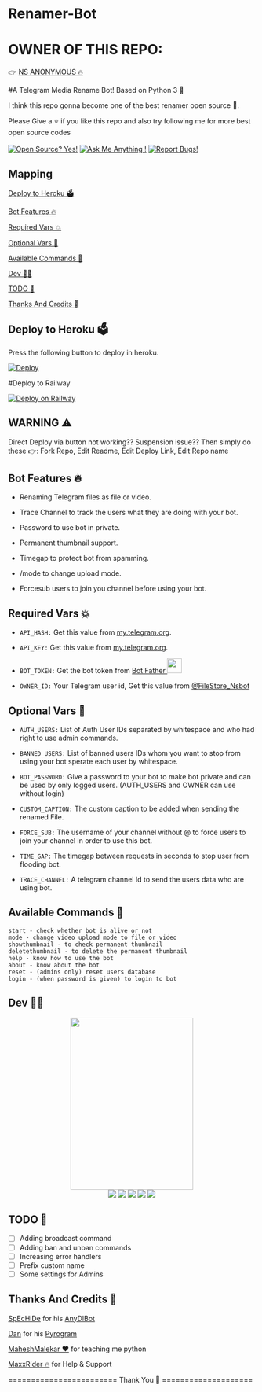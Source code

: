 # Renamer-Bot

# OWNER OF THIS REPO:
👉 [NS ANONYMOUS 🔥](https://telegram.dog/The_proGrammerr)


#A Telegram Media Rename Bot! Based on Python 3 🧘

I think this repo gonna become one of the best renamer open source 🥰.

Please Give a ⭐ if you like this repo and also try following me for more best open source codes<br><br>
[![Open Source? Yes!](https://badgen.net/badge/Open%20Source%20%3F/Yes/blue?icon=github)](https://github.com/Ns-Bots/TG-RENAMER-BOT)
[![Ask Me Anything !](https://img.shields.io/badge/🤔%20Ask%20me-anything-1abc9c.svg)](https://telegram.dog/Ns_AnoNymouS)
[![Report Bugs!](https://badgen.net/badge/🐞%20Report%20/Bugs/red)](https://telegram.dog/Ns_AnoNymouS)

## Mapping
[Deploy to Heroku 🗳](https://github.com/Ns-Bots/TG-RENAMER-BOT#deploy-to-heroku-)

[Bot Features 🔥](https://github.com/Ns-Bots/TG-RENAMER-BOT#bot-features-)

[Required Vars 💥](https://github.com/Ns-Bots/TG-RENAMER-BOT#required-vars-)

[Optional Vars 💬](https://github.com/Ns-Bots/TG-RENAMER-BOT#optional-vars-)

[Available Commands 🤖](https://github.com/Ns-Bots/TG-RENAMER-BOT#available-commands-)

[Dev 🧑‍💻](https://github.com/Ns-Bots/TG-RENAMER-BOT#dev-)

[TODO 🤧](https://github.com/Ns-Bots/TG-RENAMER-BOT#todo-)

[Thanks And Credits 🎉](https://github.com/Ns-Bots/TG-RENAMER-BOT#thanks-and-credits-)

## Deploy to Heroku 🗳
Press the following button to deploy in heroku.

[![Deploy](https://www.herokucdn.com/deploy/button.svg)](https://heroku.com/deploy?template=https://github.com/abhimohan-tech/TG-RENAMER-BOT)

#Deploy to Railway

[![Deploy on Railway](https://railway.app/button.svg)](https://railway.app/new/template?template=https%3A%2F%2Fgithub.com%2Fabhimohan-tech%2FTG-RENAMER-BOT&envs=API_HASH%2CAPI_ID%2CAUTH_USERS%2CBANNED_USERS%2CBOT_PASSWORD%2CBOT_TOKEN%2CCUSTOM_CAPTION%2CENV%2CFORCE_SUB%2COWNER_ID%2CTIME_GAP%2CTRACE_CHANNEL&optionalEnvs=AUTH_USERS%2CBANNED_USERS%2CBOT_PASSWORD%2CCUSTOM_CAPTION%2CFORCE_SUB%2CTIME_GAP%2CTRACE_CHANNEL&API_HASHDesc=Your+API_HASH%2C+Get+it+from+https%3A%2F%2Fmy.telegram.org%2F&API_IDDesc=Your+API_ID%2C+Get+it+from+https%3A%2F%2Fmy.telegram.org%2F&AUTH_USERSDesc=list+of+Auth+user+Id+who+can+access+bot+without+password+and+have+rights+to+use+admin+commands&BANNED_USERSDesc=list+of+banned+users+whom+you+want+to+stop+from+using+your+bot+sperate+each+user+by+whitespace.&BOT_PASSWORDDesc=If+you+want+to+use+the+bot+private+you+can+set+a+password+to+use+only+by+your.&BOT_TOKENDesc=Get+it+from+%40BotFather&CUSTOM_CAPTIONDesc=A+default+caption+to+be+added+to+the+file+at+bottom&ENVDesc=Set+it+to+anything+to+enable+configuration+by+environment+variables.&FORCE_SUBDesc=A+telegram+channel+username+without+%40+to+force+users+to+join+channel+before+using+bot.&OWNER_IDDesc=Your+Telegram+user+id%2C+Get+this+from+%40FileStore_Nsbot.&TIME_GAPDesc=Set+the+timegap+in+sec+to+reduce+FloodWait.+If+you+don%27t+want+to+add+leave+empty.&TRACE_CHANNELDesc=A+telegram+channel+or+group+id+to+know+who+are+using+bot&ENVDefault=ANYTHING&referralCode=KJdzMT)

## WARNING ⚠️
Direct Deploy via button not working?? Suspension issue??
Then simply do these 👉: Fork Repo, Edit Readme, Edit Deploy Link, Edit Repo name

## Bot Features 🔥
- Renaming Telegram files as file or video.

- Trace Channel to track the users what they are doing with your bot.

- Password to use bot in private.

- Permanent thumbnail support.

- Timegap to protect bot from spamming.

- /mode to change upload mode.

- Forcesub users to join you channel before using your bot.


## Required Vars 💥
- `API_HASH:` Get this value from [my.telegram.org](https://my.telegram.org).

- `API_KEY:` Get this value from [my.telegram.org](https://my.telegram.org).

- `BOT_TOKEN:` Get the bot token from [Bot Father <img src="https://telegra.ph/file/8d80c13110506bf1cb58e.jpg" width="30" height="30">](https://telegram.dog/BotFather)

- `OWNER_ID:` Your Telegram user id, Get this value from [@FileStore_Nsbot](https://telegram.dog/FileStore_Nsbot)


## Optional Vars 💬
- `AUTH_USERS:` List of Auth User IDs separated by whitespace and who had right to use admin commands.

- `BANNED_USERS:` List of banned users IDs whom you want to stop from using your bot sperate each user by whitespace.

- `BOT_PASSWORD:` Give a password to your bot to make bot private and can be used by only logged users. (AUTH_USERS and OWNER can use without login)

- `CUSTOM_CAPTION:` The custom caption to be added when sending the renamed File.

- `FORCE_SUB:` The username of your channel without @ to force users to join your channel in order to use this bot.

- `TIME_GAP:` The timegap between requests in seconds to stop user from flooding bot.

- `TRACE_CHANNEL:` A telegram channel Id to send the users data who are using bot.

## Available Commands 🤖
```
start - check whether bot is alive or not
mode - change video upload mode to file or video
showthumbnail - to check permanent thumbnail
deletethumbnail - to delete the permanent thumbnail
help - know how to use the bot
about - know about the bot
reset - (admins only) reset users database
login - (when password is given) to login to bot
```

## Dev 🧑‍💻
<p align="middle">
<img src="https://telegra.ph/file/c35579b3aef1248e2a130.jpg" width="250" height="350"><br>
<img src="https://badgen.net/badge/Name/Anonymous/FF33FF?icon=awesome&labelColor=0080FF"></a>
<img src="https://badgen.net/badge/Skills/python/purple?icon=terminal&labelColor=red"></a>
<a href="https://telegram.dog/Ns_Anonymous"><img src="https://img.shields.io/badge/Telegram-Bot-blue.svg?logo=telegram"></a>
<a href="https://github.com/Ns-AnoNymouS"><img src="https://badgen.net/badge/Follow%20on%20/GitHub/80FF00?icon=github&labelColor=black"></a>
<a href="https://youtube.com/channel/UC9NnqJ63aSzv457iUMM06vQ"><img src="https://img.shields.io/badge/YouTube-Channel-FF3333.svg?logo=youtube&logoColor=FF3333"></a>
<p align="left">
</p>

## TODO 🤧
- [ ] Adding broadcast command 
- [ ] Adding ban and unban commands
- [ ] Increasing error handlers
- [ ] Prefix custom name
- [ ] Some settings for Admins

## Thanks And Credits 🎉
[SpEcHiDe](https://github.com/SpEcHiDe) for his [AnyDlBot](https://github.com/SpEcHiDe/AnyDLBot)

[Dan](https://telegram.dog/haskell) for his [Pyrogram](https://github.com/pyrogram/pyrogram)

[MaheshMalekar ❤](https://telegram.dog/MaheshMalekar) for teaching me python

[MaxxRider 🔥](https://telegram.dog/MaxxRider) for Help & Support

======================== Thank You 💟 ====================
